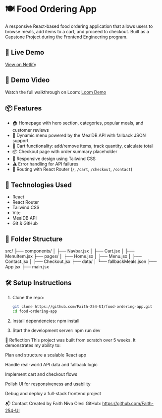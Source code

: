 # 🍽️ Food Ordering App

A responsive React-based food ordering application that allows users to browse meals, add items to a cart, and proceed to checkout. Built as a Capstone Project during the Frontend Engineering program.

## 🚀 Live Demo
[View on Netlify](https://foodies-faith254.netlify.app/)

## 📸 Demo Video
Watch the full walkthrough on Loom: [Loom Demo](https://www.loom.com/share/your-video-link-here) <!-- Replace with your actual Loom link -->

## 📦 Features

- 🏠 Homepage with hero section, categories, popular meals, and customer reviews
- 🍔 Dynamic menu powered by the MealDB API with fallback JSON support
- 🛒 Cart functionality: add/remove items, track quantity, calculate total
- 📦 Checkout page with order summary placeholder
- 📱 Responsive design using Tailwind CSS
- ⚠️ Error handling for API failures
- 🔁 Routing with React Router (`/`, `/cart`, `/checkout`, `/contact`)

## 🧪 Technologies Used

- React
- React Router
- Tailwind CSS
- Vite
- MealDB API
- Git & GitHub

## 📂 Folder Structure
src/ ├── components/ │ ├── Navbar.jsx │ ├── Cart.jsx │ ├── MenuItem.jsx ├── pages/ │ ├── Home.jsx │ ├── Menu.jsx │ ├── Contact.jsx │ ├── Checkout.jsx ├── data/ │ └── fallbackMeals.json ├── App.jsx ├── main.jsx

## 🛠️ Setup Instructions

1. Clone the repo:
   ```bash
   git clone https://github.com/Faith-254-UI/food-ordering-app.git
   cd food-ordering-app

2. Install dependencies:
   npm install

3. Start the development server:
   npm run dev

🧠 Reflection
This project was built from scratch over 5 weeks. It demonstrates my ability to:

Plan and structure a scalable React app

Handle real-world API data and fallback logic

Implement cart and checkout flows

Polish UI for responsiveness and usability

Debug and deploy a full-stack frontend project

📬 Contact
Created by Faith Niva Olesi GitHub: https://github.com/Faith-254-UI   
